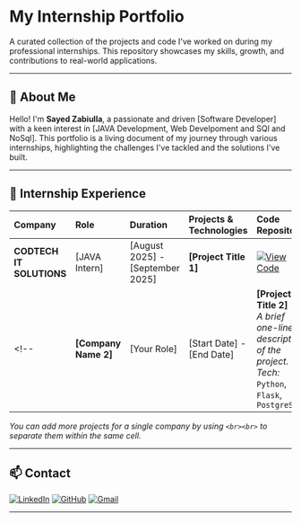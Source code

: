 # My Internship Portfolio

A curated collection of the projects and code I've worked on during my professional internships. This repository showcases my skills, growth, and contributions to real-world applications.

---

## 🚀 About Me

Hello! I'm **Sayed Zabiulla**, a passionate and driven [Software Developer] with a keen interest in [JAVA Development, Web Develpoment and SQl and NoSql]. This portfolio is a living document of my journey through various internships, highlighting the challenges I've tackled and the solutions I've built.

---

## 💼 Internship Experience

| Company | Role | Duration | Projects & Technologies | Code Repository |
| :-- | :-- | :-- | :-- | :-- |
| **CODTECH IT SOLUTIONS** | [JAVA Intern] | [August 2025] - [September 2025] | **[Project Title 1]** | [![View Code](https://img.shields.io/badge/GOTO-REPO-blue.svg)](https://github.com/SayedZabiulla/INTERSHIP-CODES/tree/main/CODTECH%20IT%20SOLUTIONS) |
<!-- | **[Company Name 2]** | [Your Role] | [Start Date] - [End Date] | **[Project Title 2]**<br>_A brief one-line description of the project._<br>_Tech:_ `Python`, `Flask`, `PostgreSQL` | `[View Code](./path/to/project2)` | -->

*You can add more projects for a single company by using `<br><br>` to separate them within the same cell.*

---

## 📫 Contact

[![LinkedIn](https://img.shields.io/badge/LinkedIn-Sayed%20Zabiulla-blue?style=for-the-badge&logo=linkedin)](https://www.linkedin.com/in/sayed-zabiulla-b5bb0536b/)
[![GitHub](https://img.shields.io/badge/GitHub-SayedZabiulla-grey?style=for-the-badge&logo=github)](https://github.com/SayedZabiulla)
[![Gmail](https://img.shields.io/badge/Gmail-sayedzabeulla@gmail.com-red?style=for-the-badge&logo=gmail)](mailto:sayedzabeulla@gmail.com)

---